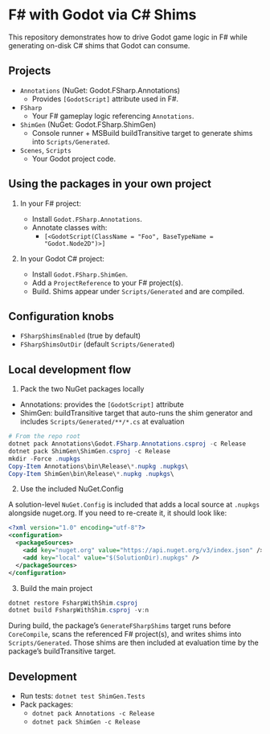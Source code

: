 # F# with Godot via C# Shims

This repository demonstrates how to drive Godot game logic in F# while generating on-disk C# shims that Godot can consume.

## Projects

- `Annotations` (NuGet: Godot.FSharp.Annotations)
  - Provides `[GodotScript]` attribute used in F#.
- `FSharp`
  - Your F# gameplay logic referencing `Annotations`.
- `ShimGen` (NuGet: Godot.FSharp.ShimGen)
  - Console runner + MSBuild buildTransitive target to generate shims into `Scripts/Generated`.
- `Scenes`, `Scripts`
  - Your Godot project code.

## Using the packages in your own project

1. In your F# project:

   - Install `Godot.FSharp.Annotations`.
   - Annotate classes with:
     - `[<GodotScript(ClassName = "Foo", BaseTypeName = "Godot.Node2D")>]`

2. In your Godot C# project:
   - Install `Godot.FSharp.ShimGen`.
   - Add a `ProjectReference` to your F# project(s).
   - Build. Shims appear under `Scripts/Generated` and are compiled.

## Configuration knobs

- `FSharpShimsEnabled` (true by default)
- `FSharpShimsOutDir` (default `Scripts/Generated`)

## Local development flow

1. Pack the two NuGet packages locally

- Annotations: provides the `[GodotScript]` attribute
- ShimGen: buildTransitive target that auto-runs the shim generator and includes `Scripts/Generated/**/*.cs` at evaluation

```powershell
# From the repo root
dotnet pack Annotations\Godot.FSharp.Annotations.csproj -c Release
dotnet pack ShimGen\ShimGen.csproj -c Release
mkdir -Force .nupkgs
Copy-Item Annotations\bin\Release\*.nupkg .nupkgs\
Copy-Item ShimGen\bin\Release\*.nupkg .nupkgs\
```

2. Use the included NuGet.Config

A solution-level `NuGet.Config` is included that adds a local source at `.nupkgs` alongside nuget.org. If you need to re-create it, it should look like:

```xml
<?xml version="1.0" encoding="utf-8"?>
<configuration>
  <packageSources>
    <add key="nuget.org" value="https://api.nuget.org/v3/index.json" />
    <add key="local" value="$(SolutionDir).nupkgs" />
  </packageSources>
</configuration>
```

3. Build the main project

```powershell
dotnet restore FsharpWithShim.csproj
dotnet build FsharpWithShim.csproj -v:n
```

During build, the package’s `GenerateFSharpShims` target runs before `CoreCompile`, scans the referenced F# project(s), and writes shims into `Scripts/Generated`. Those shims are then included at evaluation time by the package’s buildTransitive target.

## Development

- Run tests: `dotnet test ShimGen.Tests`
- Pack packages:
  - `dotnet pack Annotations -c Release`
  - `dotnet pack ShimGen -c Release`

